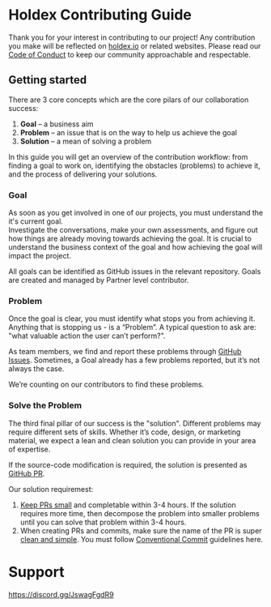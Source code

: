 # Holdex Contributing Guide

Thank you for your interest in contributing to our project! Any contribution you make will be reflected on [holdex.io](https://holdex.io) or related websites. Please read our [Code of Conduct](./CODE_OF_CONDUCT.md) to keep our community approachable and respectable.

## Getting started

There are 3 core concepts which are the core pilars of our collaboration success:
1. **Goal** – a business aim
1. **Problem** – an issue that is on the way to help us achieve the goal
1. **Solution** – a mean of solving a problem

In this guide you will get an overview of the contribution workflow: from finding a goal to work on, identifying the obstacles (problems) to achieve it, and the process of delivering your solutions.

### Goal

As soon as you get involved in one of our projects, you must understand the it's current goal.  
Investigate the conversations, make your own assessments, and figure out how things are already moving towards achieving the goal. 
It is crucial to understand the business context of the goal and how achieving the goal will impact the project.

All goals can be identified as GitHub issues in the relevant repository. Goals are created and managed by Partner level contributor.

### Problem
Once the goal is clear, you must identify what stops you from achieving it. Anything that is stopping us - is a “Problem”. A typical question to ask are: "what valuable action the user can’t perform?".

As team members, we find and report these problems through [GitHub Issues](https://docs.github.com/en/issues). Sometimes, a Goal already has a few problems reported, but it’s not always the case. 

We’re counting on our contributors to find these problems.

### Solve the Problem
The third final pillar of our success is the "solution". Different problems may require different sets of skills. Whether it’s code, design, or marketing material, we expect a lean and clean solution you can provide in your area of expertise.

If the source-code modification is required, the solution is presented as [GitHub PR](https://docs.github.com/en/pull-requests). 

Our solution requiremest:
1. [Keep PRs small](https://artsy.github.io/blog/2021/03/09/strategies-for-small-focused-pull-requests/) and completable within 3-4 hours. If the solution requires more time, then decompose the problem into smaller problems until you can solve that problem within 3-4 hours.
2. When creating PRs and commits, make sure the name of the PR is super [clean and simple](https://pulsar.apache.org/contribute/develop-semantic-title/#how-to-write-good-pr-titles). You must follow [Conventional Commit](https://www.conventionalcommits.org) guidelines here.

# Support 
https://discord.gg/JswagFgdR9
